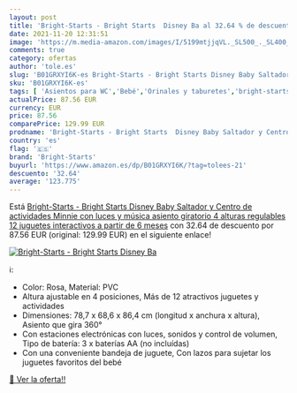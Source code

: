 ```yaml
---
layout: post
title: 'Bright-Starts - Bright Starts  Disney Ba al 32.64 % de descuento'
date: 2021-11-20 12:31:51
image: 'https://m.media-amazon.com/images/I/5199mtjjqVL._SL500_._SL400_.jpg'
comments: true
category: ofertas
author: 'tole.es'
slug: 'B01GRXYI6K-es Bright-Starts - Bright Starts Disney Baby Saltador y...'
sku: 'B01GRXYI6K-es'
tags: [ 'Asientos para WC','Bebé','Orinales y taburetes','bright-starts','juguetes', ]
actualPrice: 87.56 EUR
currency: EUR
price: 87.56
comparePrice: 129.99 EUR
prodname: 'Bright-Starts - Bright Starts  Disney Baby Saltador y Centro de actividades Minnie con luces y música  asiento giratorio  4 alturas regulables  12 juguetes interactivos  a partir de 6 meses'
country: 'es'
flag: '🇪🇸'
brand: 'Bright-Starts'
buyurl: 'https://www.amazon.es/dp/B01GRXYI6K/?tag=tolees-21'
descuento: '32.64'
average: '123.775'
---
```


Está [Bright-Starts - Bright Starts  Disney Baby Saltador y Centro de actividades Minnie con luces y música  asiento giratorio  4 alturas regulables  12 juguetes interactivos  a partir de 6 meses](https://www.amazon.es/dp/B01GRXYI6K/?tag=tolees-21) con 32.64 de descuento por 87.56 EUR (original: 129.99 EUR) en el siguiente enlace!

[![Bright-Starts - Bright Starts  Disney Ba](https://m.media-amazon.com/images/I/5199mtjjqVL._SL500_._SL400_.jpg)](https://www.amazon.es/dp/B01GRXYI6K/?tag=tolees-21)

ℹ️:

- Color: Rosa, Material: PVC
- Altura ajustable en 4 posiciones, Más de 12 atractivos juguetes y actividades
- Dimensiones: 78,7 x 68,6 x 86,4 cm (longitud x anchura x altura), Asiento que gira 360°
- Con estaciones electrónicas con luces, sonidos y control de volumen, Tipo de batería: 3 x baterías AA (no incluídas)
- Con una conveniente bandeja de juguete, Con lazos para sujetar los juguetes favoritos del bebé

[🛒 Ver la oferta!!](https://www.amazon.es/dp/B01GRXYI6K/?tag=tolees-21)
